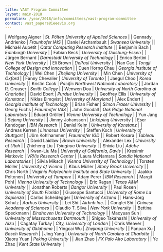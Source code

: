 ```yaml
---
title: VAST Program Committee
layout: main-2018
permalink: /year/2018/info/committees/vast-program-committee
contact: vast_papers@ieeevis.org
---
```


| Wolfgang Aigner | *St. Pölten University of Applied Sciences* |
| Gennady Andrienko | *Fraunhofer IAIS* |
| Daniel Archambault | *Swansea University* |
| Michaël Aupetit | *Qatar Computing Research Institute* |
| Benjamin Bach | *Edinburgh University* |
| Fabian Beck | *University of Duisburg-Essen* |
| Jürgen Bernard | *Darmstadt University of Technology* |
| Enrico Bertini | *New York University* |
| Eli Brown | *DePaul University* |
| Nan Cao | *Tongji College of Design and Innovation* |
| Duen Horng Chau | *Georgia Institute of Technology* |
| Wei Chen | *Zhejiang University* |
| Min Chen | *University of Oxford* |
| Fanny Chevalier | *University of Toronto* |
| Jaegul Choo | *Korea University* |
| Kristin Cook | *Pacific Northwest National Laboratory* |
| Jordan R. Crouser | *Smith College* |
| Wenwen Dou | *University of North Carolina at Charlotte* |
| David Ebert | *Purdue University* |
| Geoffrey Ellis | *University of Konstanz* |
| Niklas Elmqvist | *University of Maryland* |
| Alex Endert | *Georgia Institute of Technology* |
| Brian Fisher | *Simon Fraser University* |
| Georg Fuchs | *Fraunhofer IAIS* |
| John Goodall | *Oak Ridge National Laboratory* |
| Eduard Gröller | *Vienna University of Technology* |
| Yun Jang | *Sejong University* |
| Jimmy Johansson | *Linköping University* |
| Eser Kandogan | *IBM Research* |
| Daniel Keim | *University of Konstanz* |
| Andreas Kerren | *Linnaeus University* |
| Steffen Koch | *University of Stuttgart* |
| Jörn Kohlhammer | *Fraunhofer IGD* |
| Robert Kosara | *Tableau Research* |
| David Laidlaw | *Brown University* |
| Alexander Lex | *University of Utah* |
| Zhicheng Liu | *Tsinghua University* |
| Shixia Liu | *Adobe Research* |
| Kwan-Liu Ma | *University of California, Davis* |
| Kresimir Matkovic | *VRVis Research Center* |
| Laura McNamara | *Sandia National Laboratories* |
| Silvia Miksch | *Vienna University of Technology* |
| Torsten Möller | *University of Vienna* |
| Klaus Müller | *Stony Brook University* |
| Chris North | *Virginia Polytechnic Institute and State University* |
| Jaakko Peltonen | *University of Tampere* |
| Adam Perer | *IBM Research* |
| Margit Pohl | *Vienna University of Technology* |
| Eric Ragan | *Texas A&M University* |
| Jonathan Roberts | *Bangor University* |
| Paul Rosen | *University of South Florida* |
| Giuseppe Santucci | *University of Rome La Sapienza* |
| Carlos Scheidegger | *University of Arizona* |
| Hans-Jörg Schulz | *Aarhus University* |
| Lei Shi | *Airbnb Inc.* |
| Conglei Shi | *Chinese Academy of Sciences* |
| Claudio T. Silva | *New York University* |
| Bettina Speckmann | *Eindhoven University of Technology* |
| Maoyuan Sun | *University of Massachusetts Dartmouth* |
| Shigeo Takahashi | *University of Aizu* |
| Cagatay Turkay | *City, University of London* |
| Chris Weaver | *University of Oklahoma* |
| Yingcai Wu | *Zhejiang University* |
| Panpan Xu | *Bosch Research* |
| Jing Yang | *University of North Carolina at Charlotte* |
| Xiaoru Yuan | *Peking University* |
| Jian Zhao | *FX Palo Alto Laboratory* |
| Ye Zhao | *Kent State University* |
